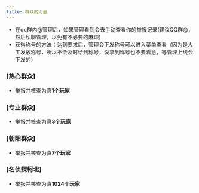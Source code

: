 ```yaml
---
title: 群众的力量
---
```


- 在qq群内@管理后，如果管理看到会去手动查看你的举报记录(建议QQ群@，然后私聊管理，以免有不必要的麻烦)
- 获得称号的方法：达到要求后，管理会下发称号可以进入菜单查看（因为是人工发放称号，所以不会及时给到称号，没拿到称号也不要着急，等管理上线会下发的）

### [热心群众]

- 举报并核查为真**1个玩家**

### [专业群众]

- 举报并核查为真**3个玩家**

### [朝阳群众]

- 举报并核查为真**7个玩家**

### [名侦探柯北]

- 举报并核查为真**1024个玩家**